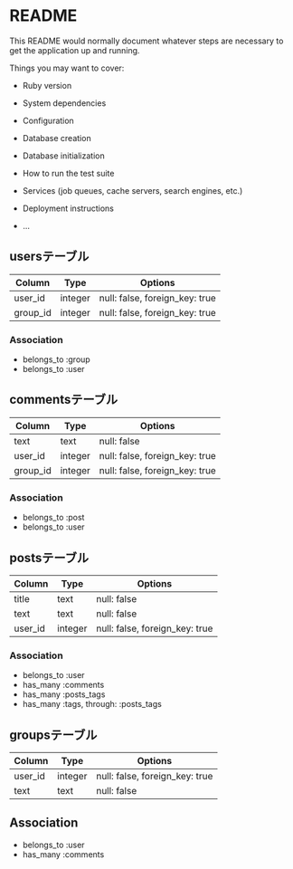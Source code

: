 # README

This README would normally document whatever steps are necessary to get the
application up and running.

Things you may want to cover:

* Ruby version

* System dependencies

* Configuration

* Database creation

* Database initialization

* How to run the test suite

* Services (job queues, cache servers, search engines, etc.)

* Deployment instructions

* ...

## usersテーブル
|Column  |Type   |Options                       |
|--------|-------|------------------------------|
|user_id |integer|null: false, foreign_key: true|
|group_id|integer|null: false, foreign_key: true|

### Association
- belongs_to :group
- belongs_to :user


## commentsテーブル
|Column  |Type   |Options                       |
|--------|-------|------------------------------|
|text    |text   |null: false                   |
|user_id |integer|null: false, foreign_key: true|
|group_id|integer|null: false, foreign_key: true|
### Association
- belongs_to :post
- belongs_to :user


## postsテーブル
|Column |Type   |Options                       |
|-------|-------|------------------------------|
|title  |text   |null: false                   |
|text   |text   |null: false                   |
|user_id|integer|null: false, foreign_key: true|
### Association
- belongs_to :user
- has_many :comments
- has_many :posts_tags
- has_many  :tags,  through:  :posts_tags


## groupsテーブル
|Column  |Type   |Options                       |
|--------|-------|------------------------------|
|user_id |integer|null: false, foreign_key: true|
|text    |text   |null: false                   |
## Association
- belongs_to :user
- has_many :comments
